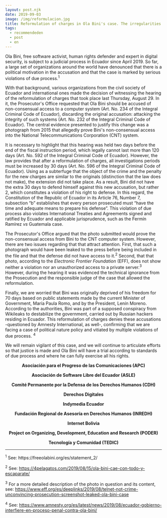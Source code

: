 ```yaml
---
layout: post.njk
date: 2019-09-03
image: /img/reformulacion.jpg
title: Reformulation of charges in Ola Bini's case. The irregularities continue
tags:
  - recommendeden
  - post
  - en
---
```

Ola Bini, free software activist, human rights defender and expert in digital
security, is subject to a judicial process in Ecuador since April 2019. So far,
a large set of organizations around the world have denounced that there is a
political motivation in the accusation and that the case is marked by serious
violations of due process.<sup>1</sup>

With that background, various organizations from the civil society of Ecuador
and international ones made the decision of witnessing the hearing of the
reformulation of charges that took place last Thursday, August 29. In it, the
Prosecutor's Office requested that Ola Bini should be accused of non-consensual
access to a computer system (Art. No. 234 of the Integral Criminal Code of
Ecuador), discarding the original accusation: attacking the integrity of such
systems (Art. No. 232 of the Integral Criminal Code of Ecuador). The central
evidence presented to justify this change was a photograph from 2015 that allegedly
prove Bini's non-consensual access into the National Telecommunications
Corporation (CNT) system.

It is necessary to highlight that this hearing was held two days before the end
of the fiscal instruction period, which legally cannot last more than 120 days
(Art. No. 592 of the Integral Criminal Code of Ecuador). However, the law
provides that after a reformulation of charges, all investigations periods must
be increased by 30 days (Art. No. 596 of the Integral Criminal Code of Ecuador).
Using as a subterfuge that the object of the crime and the penalty for the new
charges are similar to the originals (distinction that the law does not make),
the extension did not take place. As a result, Bini did not have the extra 30
days to defend himself against this new accusation, but rather 2, which
constitutes a violation of his right to defense. In this regard, the
Constitution of the Republic of Ecuador in its Article 76, Number 7, subsection
“b” establishes that every person prosecuted must “have the time and adequate
means to prepare his defense”. This violation of due process also violates
International Treaties and Agreements signed and ratified by Ecuador and
applicable jurisprudence, such as the Fermín Ramírez <i>vs</i> Guatemala case.

The Prosecutor's Office argued that the photo submitted would prove the
non-consensual access from Bini to the CNT computer system. However, there are
two issues regarding that that attract attention. First, that such a photograph
would have been leaked to the press before being included in the file and that
the defense did not have access to it.<sup>2</sup> Second, that that photo,
according to the <i> Electronic Frontier Foundation </i> (EFF), does not show
neither a violation nor an unauthorized access to a private server.<sup>3</sup>
However, during the hearing it was evidenced the technical ignorance from the
Prosecution and the responsible judge of the case that allowed the
reformulation.

Finally, we are worried that Bini was originally deprived of his freedom for 70
days based on public statements made by the current Minister of Government,
María Paula Romo, and by the President, Lenín Moreno. According to the
authorities, Bini was part of a supposed conspiracy from Wikileaks to
destabilize the government, carried out by Russian hackers residing in Ecuador.
This reformulation of charges denies these accusations -questioned by
Amnesty International, as well-, confirming that we are facing a case of political
nature policy and vitiated by multiple violations of due process. <sup>4</sup>

We will remain vigilant of this case, and we will continue to articulate efforts
so that justice is made and Ola Bini will have a trial according to standards
of due process and where he can fully exercise all his rights.

<center>
<b>Asociación para el Progreso de las Comunicaciones (APC)</b>

<b>Asociación de Software Libre del Ecuador (ASLE)</b>

<b>Comité Permanente por la Defensa de los Derechos Humanos (CDH)</b>

<b>Derechos Digitales</b>

<b>Indymedia Ecuador</b>

<b>Fundación Regional de Asesoría en Derechos Humanos (INREDH)</b>

<b>Internet Bolivia</b>

<b>Project on Organizing, Development, Education and Research (PODER)</b>

<b>Tecnología y Comunidad (TEDIC)</b>
</center>

<hr>
<sup>1</sup> See: https://freeolabini.org/es/statement_2/

<sup>2</sup> See: https://4pelagatos.com/2019/08/15/ola-bini-cae-con-todo-y-escaparate/

<sup>3</sup> For a more detailed description of the photo in question and its content, see: https://www.eff.org/es/deeplinks/2019/08/telnet-not-crime-unconvincing-prosecution-screenshot-leaked-ola-bini-case

<sup>4</sup> See: https://www.amnesty.org/es/latest/news/2019/08/ecuador-gobierno-interfiere-en-proceso-penal-contra-ola-bini/
